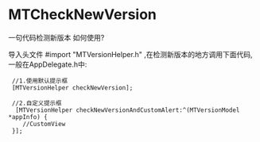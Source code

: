 # MTCheckNewVersion
一句代码检测新版本
如何使用?

导入头文件 #import "MTVersionHelper.h" ,在检测新版本的地方调用下面代码,一般在AppDelegate.h中:

     //1.使用默认提示框
     [MTVersionHelper checkNewVersion];

     //2.自定义提示框
      [MTVersionHelper checkNewVersionAndCustomAlert:^(MTVersionModel *appInfo) {
        //CustomView
     }];
